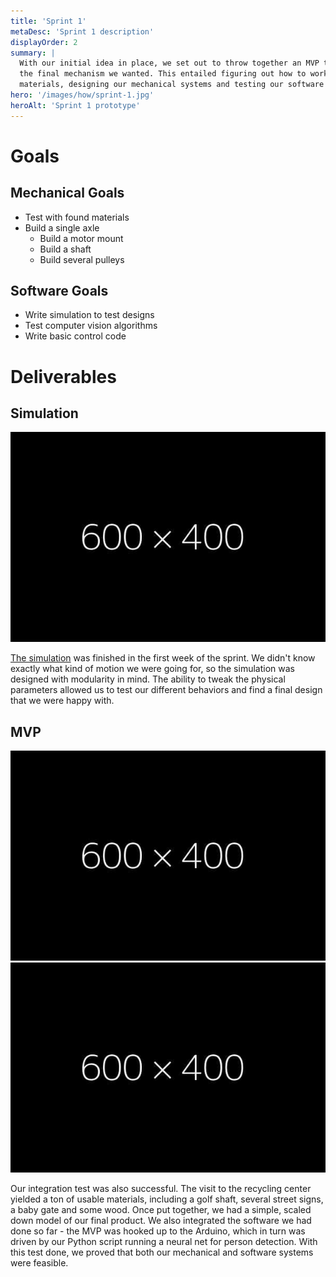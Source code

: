 ```yaml
---
title: 'Sprint 1'
metaDesc: 'Sprint 1 description'
displayOrder: 2
summary: |
  With our initial idea in place, we set out to throw together an MVP that demonstrated
  the final mechanism we wanted. This entailed figuring out how to work with recycled
  materials, designing our mechanical systems and testing our software requirements.
hero: '/images/how/sprint-1.jpg'
heroAlt: 'Sprint 1 prototype'
---
```

# Goals

## Mechanical Goals

- Test with found materials
- Build a single axle
    - Build a motor mount
    - Build a shaft
    - Build several pulleys

## Software Goals

- Write simulation to test designs
- Test computer vision algorithms
- Write basic control code

# Deliverables

## Simulation

![placeholder](/images/placeholder.jpg)

[The simulation](https://openprocessing.org/sketch/1332951) was finished in the first
week of the sprint.  We didn't know exactly what kind of motion we were going for, so
the simulation was designed with modularity in mind. The ability to tweak the physical
parameters allowed us to test our different behaviors and find a final design that we
were happy with.

## MVP

<p class="multi-image">
  <img src="/images/placeholder.jpg" alt="placeholder"/>
  <img src="/images/placeholder.jpg" alt="placeholder"/>
</p>

Our integration test was also successful. The visit to the recycling center yielded a
ton of usable materials, including a golf shaft, several street signs, a baby gate and
some wood. Once put together, we had a simple, scaled down model of our final product.
We also integrated the software we had done so far - the MVP was hooked up to the
Arduino, which in turn was driven by our Python script running a neural net for person
detection. With this test done, we proved that both our mechanical and software systems
were feasible.
